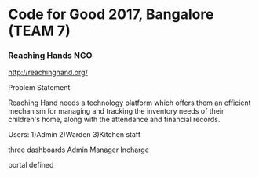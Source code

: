 # Code for Good 2017, Bangalore (TEAM 7)

### Reaching Hands NGO
http://reachinghand.org/

Problem Statement

Reaching Hand needs a technology platform which offers them an efficient mechanism for managing and tracking the inventory needs of their children's home, along with the attendance and financial records.

Users:
1)Admin
2)Warden
3)Kitchen staff

three dashboards 
Admin
Manager
Incharge

portal defined

